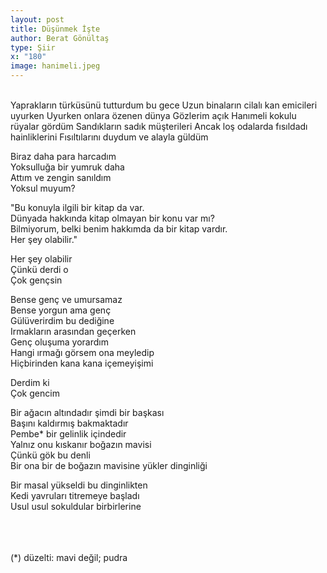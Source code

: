 ```yaml
---
layout: post
title: Düşünmek İşte
author: Berat Gönültaş
type: Şiir
x: "180"
image: hanimeli.jpeg
---
```

<br/>
Yaprakların türküsünü tutturdum bu gece  
Uzun binaların cilalı kan emicileri uyurken  
Uyurken onlara özenen dünya  
Gözlerim açık  
Hanımeli kokulu rüyalar gördüm  
Sandıkların sadık müşterileri  
Ancak loş odalarda fısıldadı hainliklerini  
Fısıltılarını duydum ve alayla güldüm  

Biraz daha para harcadım  
Yoksulluğa bir yumruk daha  
Attım ve zengin sanıldım  
Yoksul muyum?  

"Bu konuyla ilgili bir kitap da var.  
Dünyada hakkında kitap olmayan bir konu var mı?  
Bilmiyorum, belki benim hakkımda da bir kitap vardır.  
Her şey olabilir."  

Her şey olabilir  
Çünkü derdi o  
Çok gençsin  

Bense genç ve umursamaz  
Bense yorgun ama genç  
Gülüverirdim bu dediğine  
Irmakların arasından geçerken  
Genç oluşuma yorardım  
Hangi ırmağı görsem ona meyledip  
Hiçbirinden kana kana içemeyişimi  

Derdim ki  
Çok gencim  

Bir ağacın altındadır şimdi bir başkası  
Başını kaldırmış bakmaktadır  
Pembe* bir gelinlik içindedir  
Yalnız onu kıskanır boğazın mavisi  
Çünkü gök bu denli  
Bir ona bir de boğazın mavisine yükler dinginliği  

Bir masal yükseldi bu dinginlikten  
Kedi yavruları titremeye başladı  
Usul usul sokuldular birbirlerine  
<br/>
<br/>
<br/>

(*) düzelti: mavi değil; pudra
